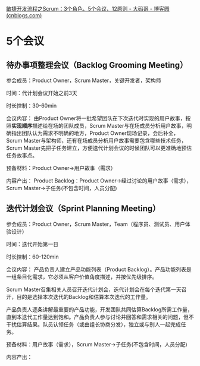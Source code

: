 [敏捷开发流程之Scrum：3个角色、5个会议、12原则 - 大码哥 - 博客园 (cnblogs.com)](https://www.cnblogs.com/xichji/p/12164740.html)

# 5个会议
## 待办事项整理会议（Backlog Grooming Meeting）
参会成员：Product Owner，Scrum Master，关键开发者，架构师

时间：代计划会议开始之前3天

时长控制：30-60min

会议内容：
由Product Owner将一批希望团队在下次迭代时实现的用户故事，按照**实现顺序**描述给在场的团队成员，Scrum Master与在场成员分析用户故事，明确指出团队认为需求不明确的地方，Product Owner现场记录，会后补全，Scrum Master与架构师，还有在场成员分析用户故事需要包含哪些技术任务，Scrum Master先把子任务建立，方便迭代计划会议的时候团队可以更准确地预估任务故事点。

预备材料：Product Owner->用户故事（需求）

内容产出：
	Product Backlog：Product Owner->经过讨论的用户故事（需求），Scrum Master->子任务(不包含时间，人员分配)

## 迭代计划会议（Sprint Planning Meeting）
参会成员：Product Owner，Scrum Master，Team（程序员、测试员、用户体验设计）

时间：迭代开始第一日

时长控制：60-120min

会议内容：
产品负责人建立产品功能列表（Product Backlog）。产品功能列表是一组条目化需求，它必须从客户价值角度描述，并按优先级排序。

Scrum Master召集相关人员召开迭代计划会，迭代计划会在每个迭代第一天召开，目的是选择本次迭代的Backlog和估算本次迭代的工作量。

产品负责人逐条讲解最重要的产品功能，开发团队共同估算Backlog所需工作量，直到本迭代工作量达到饱和。产品负责人参与讨论并回答和需求相关的问题，但不干扰估算结果。队员认领任务（或由组长协商分发），独立或与别人一起完成任务。

预备材料：用户故事（需求），Scrum Master->子任务(不包含时间，人员分配)

内容产出：

